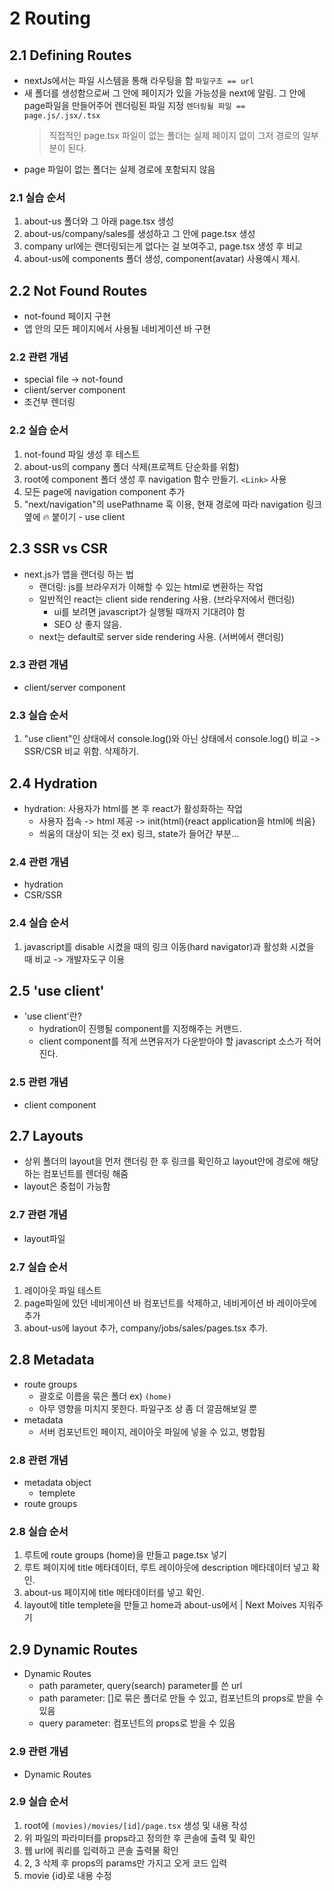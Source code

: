 # 2 Routing

## 2.1 Defining Routes

- nextJs에서는 파일 시스템을 통해 라우팅을 함
  `파일구조 == url`
- 새 폴더를 생성함으로써 그 안에 페이지가 있을 가능성을 next에 알림. 그 안에 page파일을 만들어주어 렌더링된 파일 지정
  `렌더링될 파일 == page.js/.jsx/.tsx`
  > 직접적인 page.tsx 파일이 없는 폴더는 실제 페이지 없이 그저 경로의 일부분이 된다.
- page 파일이 없는 폴더는 실제 경로에 포함되지 않음

### 2.1 실습 순서

1. about-us 폴더와 그 아래 page.tsx 생성
2. about-us/company/sales를 생성하고 그 안에 page.tsx 생성
3. company url에는 랜더링되는게 없다는 걸 보여주고, page.tsx 생성 후 비교
4. about-us에 components 폴더 생성, component(avatar) 사용예시 제시.

## 2.2 Not Found Routes

- not-found 페이지 구현
- 앱 안의 모든 페이지에서 사용될 네비게이션 바 구현

### 2.2 관련 개념

- special file -> not-found
- client/server component
- 조건부 렌더링

### 2.2 실습 순서

1. not-found 파일 생성 후 테스트
2. about-us의 company 폴더 삭제(프로젝트 단순화를 위함)
3. root에 component 폴더 생성 후 navigation 함수 만들기. `<Link>` 사용
4. 모든 page에 navigation component 추가
5. "next/navigation"의 usePathname 훅 이용, 현재 경로에 따라 navigation 링크 옆에 🔥 붙이기 - use client

## 2.3 SSR vs CSR

- next.js가 앱을 랜더링 하는 법
  - 랜더링: js를 브라우저가 이해할 수 있는 html로 변환하는 작업
  - 일반적인 react는 client side rendering 사용. (브라우저에서 랜더링)
    - ui를 보려면 javascript가 실행될 때까지 기대려야 함
    - SEO 상 좋지 않음.
  - next는 default로 server side rendering 사용. (서버에서 랜더링)

### 2.3 관련 개념

- client/server component

### 2.3 실습 순서

1. "use client"인 상태에서 console.log()와 아닌 상태에서 console.log() 비교 -> SSR/CSR 비교 위함. 삭제하기.

## 2.4 Hydration

- hydration: 사용자가 html를 본 후 react가 활성화하는 작업
  - 사용자 접속 -> html 제공 -> init(html){react application을 html에 씌움}
  - 씌움의 대상이 되는 것 ex) 링크, state가 들어간 부분...

### 2.4 관련 개념

- hydration
- CSR/SSR

### 2.4 실습 순서

1. javascript를 disable 시켰을 때의 링크 이동(hard navigator)과 활성화 시켰을 때 비교 -> 개발자도구 이용

## 2.5 'use client'

- 'use client'란?
  - hydration이 진행될 component를 지정해주는 커맨드.
  - client component를 적게 쓰면유저가 다운받아야 할 javascript 소스가 적어진다.

### 2.5 관련 개념

- client component

## 2.7 Layouts

- 상위 폴더의 layout을 먼저 랜더링 한 후 링크를 확인하고 layout안에 경로에 해당하는 컴포넌트를 렌더링 해줌
- layout은 중첩이 가능함

### 2.7 관련 개념

- layout파일

### 2.7 실습 순서

1. 레이아웃 파일 테스트
2. page파일에 있던 네비게이션 바 컴포넌트를 삭제하고, 네비게이션 바 레이아웃에 추가
3. about-us에 layout 추가, company/jobs/sales/pages.tsx 추가.

## 2.8 Metadata

- route groups
  - 괄호로 이름을 묶은 폴더 ex) `(home)`
  - 아무 영향을 미치지 못한다. 파일구조 상 좀 더 깔끔해보일 뿐
- metadata
  - 서버 컴포넌트인 페이지, 레이아웃 파일에 넣을 수 있고, 병합됨

### 2.8 관련 개념

- metadata object
  - templete
- route groups

### 2.8 실습 순서

1. 루트에 route groups (home)을 만들고 page.tsx 넣기
2. 루트 페이지에 title 메타데이터, 루트 레이아웃에 description 메타데이터 넣고 확인.
3. about-us 페이지에 title 메타데이터를 넣고 확인.
4. layout에 title templete을 만들고 home과 about-us에서 | Next Moives 지워주기

## 2.9 Dynamic Routes

- Dynamic Routes
  - path parameter, query(search) parameter를 쓴 url
  - path parameter: []로 묶은 폴더로 만들 수 있고, 컴포넌트의 props로 받을 수 있음
  - query parameter: 컴포넌트의 props로 받을 수 있음

### 2.9 관련 개념

- Dynamic Routes

### 2.9 실습 순서

1. root에 `(movies)/movies/[id]/page.tsx` 생성 및 내용 작성
2. 위 파일의 파라미터를 props라고 정의한 후 콘솔에 출력 및 확인
3. 웹 url에 쿼리를 입력하고 콘솔 출력물 확인
4. 2, 3 삭제 후 props의 params만 가지고 오게 코드 입력
5. movie {id}로 내용 수정
